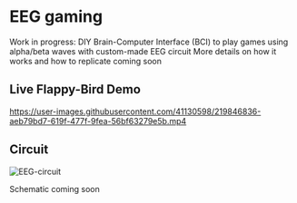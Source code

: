 # EEG gaming
Work in progress: DIY Brain-Computer Interface (BCI) to play games using alpha/beta waves with custom-made EEG circuit
More details on how it works and how to replicate coming soon

## Live Flappy-Bird Demo
https://user-images.githubusercontent.com/41130598/219846836-aeb79bd7-619f-477f-9fea-56bf63279e5b.mp4

## Circuit
![EEG-circuit](https://user-images.githubusercontent.com/41130598/219847191-df59c969-152d-49f6-9052-b21f6ea1c098.png)

Schematic coming soon
